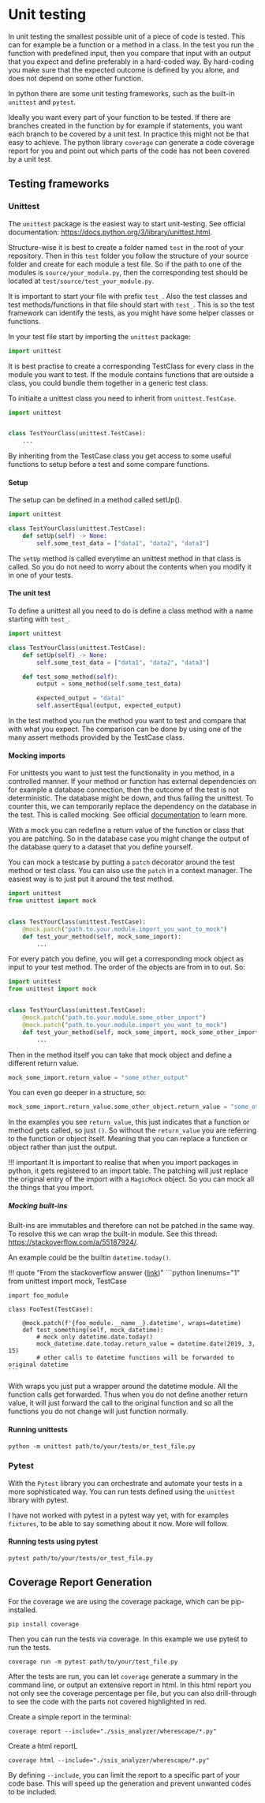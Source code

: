 # Unit testing
In unit testing the smallest possible unit of a piece of code is tested. This can for example be a function or 
a method in a class. In the test you run the function with predefined input, then you compare that input with 
an output that you expect and define preferably in a hard-coded way. By hard-coding you make sure that the expected
outcome is defined by you alone, and does not depend on some other function.

In python there are some unit testing frameworks, such as the built-in `unittest` and `pytest`. 

Ideally you want every part of your function to be tested. If there are branches created in the function by
for example if statements, you want each branch to be covered by a unit test. In practice this might not be that easy
to achieve. The python library `coverage` can generate a code coverage report for you and point out which parts of 
the code has not been covered by a unit test.

## Testing frameworks
### Unittest
The `unittest` package is the easiest way to start unit-testing. 
See official documentation: https://docs.python.org/3/library/unittest.html.

Structure-wise it is best to create a folder named `test` in the root of your repository. Then in this `test` folder
you follow the structure of your source folder and create for each module a test file. So if the path to one of 
the modules is `source/your_module.py`, then the corresponding test should be located at `test/source/test_your_module.py`.

It is important to start your file with prefix `test_`. Also the test classes and test methods/functions in that file
should start with `test_`. This is so the test framework can identify the tests, as you might have some helper 
classes or functions.

In your test file start by importing the `unittest` package:

```python
import unittest
```

It is best practise to create a corresponding TestClass for every class in the module you want to test.
If the module contains functions that are outside a class, you could bundle them together in a generic test class.

To initiaite a unittest class you need to inherit from `unittest.TestCase`.

```python
import unittest


class TestYourClass(unittest.TestCase):
    ...
```

By inheriting from the TestCase class you get access to some useful functions to setup before a test and some 
compare functions.

#### Setup
The setup can be defined in a method called setUp(). 
```python
import unittest

class TestYourClass(unittest.TestCase):
    def setUp(self) -> None:
        self.some_test_data = ["data1", "data2", "data3"]
```

The `setUp` method is called everytime an unittest method in that class is called. So you do not need to worry about
the contents when you modify it in one of your tests.

#### The unit test
To define a unittest all you need to do is define a class method with a name starting with `test_`.

```python
import unittest

class TestYourClass(unittest.TestCase):
    def setUp(self) -> None:
        self.some_test_data = ["data1", "data2", "data3"]

    def test_some_method(self):
        output = some_method(self.some_test_data)

        expected_output = "data1"
        self.assertEqual(output, expected_output)
```
In the test method you run the method you want to test and compare that with what you expect. The comparison can be
done by using one of the many assert methods provided by the TestCase class.

#### Mocking imports
For unittests you want to just test the functionality in you method, in a controlled manner. 
If your method or function has external dependencies on for example a database connection, then the outcome of the test
is not deterministic. The database might be down, and thus failing the unittest. To counter this, we can temporarily
replace the dependency on the database in the test. This is called mocking. 
See official [documentation](https://docs.python.org/3/library/unittest.mock.html) to learn more.

With a mock you can redefine a return value of the function or class that you are patching. So in the database case 
you might change the output of the database query to a dataset that you define yourself.

You can mock a testcase by putting a `patch` decorator around the test method or test class. You can also use the 
`patch` in a context manager. The easiest way is to just put it around the test method.

```python
import unittest
from unittest import mock


class TestYourClass(unittest.TestCase):
    @mock.patch("path.to.your.module.import_you_want_to_mock")
    def test_your_method(self, mock_some_import):
        ...
```
For every patch you define, you will get a corresponding mock object as input to your test method. The order of the 
objects are from in to out. So:

```python
import unittest
from unittest import mock


class TestYourClass(unittest.TestCase):
    @mock.patch("path.to.your.module.some_other_import")
    @mock.patch("path.to.your.module.import_you_want_to_mock")
    def test_your_method(self, mock_some_import, mock_some_other_import):
        ...
```

Then in the method itself you can take that mock object and define a different return value.
```python
mock_some_import.return_value = "some_other_output"
```

You can even go deeper in a structure, so:
```python
mock_some_import.return_value.some_other_object.return_value = "some_other_output"
```
In the examples you see `return_value`, this just indicates that a function or method gets called, so just `()`.
So without the `return_value` you are referring to the function or object itself. Meaning that you can replace 
a function or object rather than just the output.

!!! important
    It is important to realise that when you import packages in python, it gets registered to an import table.
    The patching will just replace the original entry of the import with a `MagicMock` object. So you can 
    mock all the things that you import.

##### Mocking built-ins
Built-ins are immutables and therefore can not be patched in the same way. To resolve this we can wrap the built-in
module. See this thread: https://stackoverflow.com/a/55187924/.

An example could be the builtin `datetime.today()`. 

!!! quote "From the stackoverflow answer ([link](https://stackoverflow.com/a/55187924/))"
    ```python linenums="1"
    from unittest import mock, TestCase
    
    import foo_module
    
    class FooTest(TestCase):
    
        @mock.patch(f'{foo_module.__name__}.datetime', wraps=datetime)
        def test_something(self, mock_datetime):
            # mock only datetime.date.today()
            mock_datetime.date.today.return_value = datetime.date(2019, 3, 15)
            # other calls to datetime functions will be forwarded to original datetime
    ```

With wraps you just put a wrapper around the datetime module. All the function calls get forwarded. Thus when you 
do not define another return value, it will just forward the call to the original function and so all the functions
you do not change will just function normally.

#### Running unittests
```commandline
python -m unittest path/to/your/tests/or_test_file.py
```

### Pytest
With the `Pytest` library you can orchestrate and automate your tests in a more sophisticated way. You can run 
tests defined using the `unittest` library with pytest.

I have not worked with pytest in a pytest way yet, with for examples `fixtures`, to be able to say something about
it now. More will follow.

#### Running tests using pytest
```commandline
pytest path/to/your/tests/or_test_file.py
```

## Coverage Report Generation
For the coverage we are using the coverage package, which can be pip-installed.
```commandline
pip install coverage
```

Then you can run the tests via coverage. In this example we use pytest to run the tests.
```commandline
coverage run -m pytest path/to/your/test_file.py
```

After the tests are run, you can let `coverage` generate a summary in the command line, or output an extensive
report in html. In this html report you not only see the coverage percentage per file, but you can also drill-through
to see the code with the parts not covered highlighted in red.

Create a simple report in the terminal:
```commandline
coverage report --include="./ssis_analyzer/wherescape/*.py"
```
Create a html reportL
```commandline
coverage html --include="./ssis_analyzer/wherescape/*.py"
```

By defining `--include`, you can limit the report to a specific part of your code base. This will speed up the 
generation and prevent unwanted codes to be included.